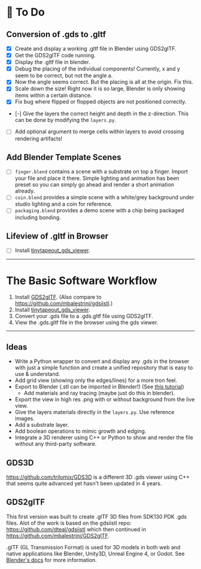 # 🔨 To Do

## Conversion of .gds to .gltf
+ [X] Create and display a working .gltf file in Blender using GDS2glTF.
+ [X] Get the GDS2glTF code running.
+ [X] Display the .gltf file in blender.
+ [X] Debug the placing of the individual components! Currently, x and y seem to be correct, but not the angle a.
+ [X] Now the angle seems correct. But the placing is all at the origin. Fix this.
+ [X] Scale down the size! Right now it is so large, Blender is only showing items within a certain distance.
+ [X] Fix bug where flipped or flopped objects are not positioned correctly.
+ [-] Give the layers the correct height and depth in the z-direction. This can be done by modifying the `layers.py`.
+ [ ] Add optional argument to merge cells within layers to avoid crossing rendering artifacts!

## Add Blender Template Scenes
+ [ ] `finger.blend` contains a scene with a substrate on top a finger. Import your file and place it there. Simple lighting and animation has been preset so you can simply go ahead and render a short animation already.
+ [ ] `coin.blend` provides a simple scene with a white/grey background under studio lighting and a coin for reference.
+ [ ] `packaging.blend` provides a demo scene with a chip being packaged including bonding.

## Lifeview of .gltf in Browser
+ [ ] Install [tinytapeout_gds_viewer](https://github.com/QuentinWach/3D_gds_viewer?tab=readme-ov-file).

---
# The Basic Software Workflow
1. Install [GDS2glTF](https://github.com/QuentinWach/GDS2glTF). (Also compare to https://github.com/mbalestrini/gdsiistl.)
2. Install [tinytapeout_gds_viewer](https://github.com/QuentinWach/3D_gds_viewer?tab=readme-ov-file).
3. Convert your .gds file to a .gds.gltf file using GDS2gITF.
4. View the .gds.gltf file in the browser using the gds viewer.

---
## Ideas
+ Write a Python wrapper to convert and display any .gds in the browser with just a simple function and create a unified repository that is easy to use & understand.
+ Add grid view (showing only the edges/lines) for a more tron feel.
+ Export to Blender (.stl can be imported in Blender!) (See [this tutorial](https://www.zerotoasiccourse.com/post/3drendering/))
	+ Add materials and ray tracing (maybe just do this in blender).
+ Export the view in high res .png with or without background from the live view.
+ Give the layers materials directly in the `layers.py`. Use reference images.
+ Add a substrate layer.
+ Add boolean operations to mimic growth and edging.
+ Integrate a 3D renderer using C++ or Python to show and render the file without any third-party software.

## GDS3D
https://github.com/trilomix/GDS3D is a different 3D .gds viewer using C++ that seems quite advanced yet hasn't been updated in 4 years.

## GDS2glTF
This first version was built to create .glTF 3D files from SDK130 PDK .gds files. Alot of the work is based on the gdsiistl repo: https://github.com/dteal/gdsiistl which then continued in https://github.com/mbalestrini/GDS2glTF.

.glTF (GL Transmission Format) is used for 3D models in both web and native applications like Blender, Unity3D, Unreal Engine 4, or Godot. See [Blender's docs](https://docs.blender.org/manual/en/2.80/addons/io_scene_gltf2.html#) for more information.
